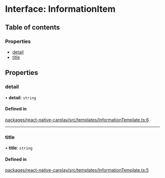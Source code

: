 # Interface: InformationItem

## Table of contents

### Properties

- [detail](/docs/InformationItem.md#detail)
- [title](/docs/InformationItem.md#title)

## Properties

### detail

• **detail**: `string`

#### Defined in

[packages/react-native-carplay/src/templates/InformationTemplate.ts:6](https://github.com/birkir/react-native-carplay/blob/2f9bd9c/packages/react-native-carplay/src/templates/InformationTemplate.ts#L6)

___

### title

• **title**: `string`

#### Defined in

[packages/react-native-carplay/src/templates/InformationTemplate.ts:5](https://github.com/birkir/react-native-carplay/blob/2f9bd9c/packages/react-native-carplay/src/templates/InformationTemplate.ts#L5)
